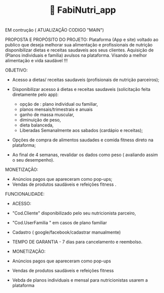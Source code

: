 <h1 align = "center"> 📁 FabiNutri_app </h1>
<h1></h1> EM contrução ( ATUALIZAÇÂO CODIGO "MAIN") </h1>
  
PROPOSTA E PROPÓSITO DO PROJETO:
Plataforma (App e site) voltado ao publico que deseja melhorar sua alimentação e profissionais de nutrição disponibilizar dietas e receitas saudaveis aos seus clientes.
Aquisição de (Planos individuais e família) avulsos na plataforma. Visando a melhor alimentação e vida saudável !!!


OBJETIVO:
- Acesso a dietas/ receitas saudaveis (profisionais de nutrição parceiros);
  
- Disponibilizar acesso á dietas e receitas saudaveis (solicitação feita diretamente pelo app):
   - opção de : plano individual ou familiar,
   - planos mensais/trimestrais e anuais
   - ganho de massa muscular,
   - diminuição de peso,
   - dieta balanceda,
   - Liberadas Semanalmente aos sabados (cardápio e receitas);
     
- Opções de compra de alimentos saudades e comida fitness direto na plataforma;
  
- Ao final de 4 semanas, revalidar os dados como peso ( avaliando assim o seu desempenho).


MONETIZAÇÃO:
 - Anúncios pagos que apareceram como pop-ups;
 - Vendas de produtos saudáveis e refeições fitness .


FUNCIONALIDADE:
- ACESSO:
- "Cod.Cliente" disponibilizado pelo seu nutricionista parceiro,
- "Cod.UserFamilia " em casos de plano familiar
- Cadastro ( google/facebook/cadastrar manualmente)


- TEMPO DE GARANTIA - 7 dias para cancelamento e reembolso.

- MONETIZAÇÃO:
 - Anúncios pagos que apareceram como pop-ups
 - Vendas de produtos saudáveis e refeições fitness
 - Vebda de planos individuais e mensal para nutricionistas usarem a plataforma







